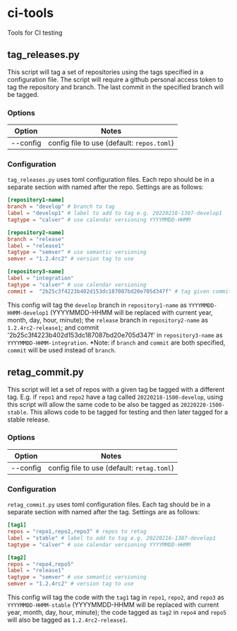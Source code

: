 # ci-tools
Tools for CI testing

## tag_releases.py

This script will tag a set of repositories using the tags specified in a configuration
file. The script will require a github personal access token to tag the repository and 
branch. The last commit in the specified branch will be tagged.  

### Options

| Option | Notes |
| ------ | ----- |
| --config | config file to use (default: `repos.toml`) |

### Configuration 

`tag_releases.py` uses toml configuration files.  Each repo should be in a separate
section with named after the repo.  Settings are as follows:

```toml
[repository1-name]
branch = "develop" # branch to tag
label = "develop1" # label to add to tag e.g. 20220216-1307-develop1
tagtype = "calver" # use calendar versioning YYYYMMDD-HHMM

[repository2-name]
branch = "release"
label = "release1"
tagtype = "semver" # use semantic versioning
semver = "1.2.4rc2" # version tag to use

[repository3-name]
label = "integration"
tagtype = "calver" # use calendar versioning
commit =  "2b25c3f4223b402d153dc187087bd20e705d347f" # tag given commit 

```

This config will tag the `develop` branch in `repository1-name` as 
`YYYYMMDD-HHMM-develop1` (YYYYMMDD-HHMM will be replaced with current year, month, day, 
hour, minute); the `release` branch in `repository2-name` as `1.2.4rc2-release1`; and commit
'2b25c3f4223b402d153dc187087bd20e705d347f' in `repository3-name` as `YYYYMMDD-HHMM-integration`.
*Note: if `branch` and `commit` are both specified, `commit` will be used instead of `branch`. 

## retag_commit.py

This script will let a set of repos with a given tag be tagged with a different tag.  E.g. 
if `repo1` and `repo2` have a tag called `20220218-1500-develop`, using this script will allow 
the same code to be also be tagged as `20220220-1500-stable`.  This allows code to be tagged for
testing and then later tagged for a stable release.

### Options

| Option | Notes                                      |
| ------ |--------------------------------------------|
| --config | config file to use (default: `retag.toml`) |

### Configuration 

`retag_commit.py` uses toml configuration files.  Each tag should be in a separate
section with named after the tag.  Settings are as follows:

```toml
[tag1]
repos = "repo1,repo2,repo3" # repos to retag
label = "stable" # label to add to tag e.g. 20220216-1307-develop1
tagtype = "calver" # use calendar versioning YYYYMMDD-HHMM

[tag2]
repos = "repo4,repo5"
label = "release1"
tagtype = "semver" # use semantic versioning
semver = "1.2.4rc2" # version tag to use

```

This config will tag the code with the `tag1` tag in `repo1`, `repo2`, and `repo3` as 
`YYYYMMDD-HHMM-stable` (YYYYMMDD-HHMM will be replaced with current year, month, day, 
hour, minute); the code tagged as `tag2`  in `repo4` and `repo5` will also be tagged as 
`1.2.4rc2-release1`. 